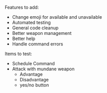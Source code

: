 Features to add:
 - Change emoji for available and unavailable
 - Automated testing
 - General code cleanup
 - Better weapon management
 - Better help
 - Handle command errors
 
Items to test:
 - Schedule Command
 - Attack with mundane weapon
    - Advantage
    - Disadvantage
    - yes/no button
    